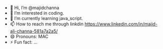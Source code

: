 - 👋 Hi, I’m @majidchanna
- 👀 I’m interested in coding.
- 🌱 I’m currently learning java_script.
- 📫 How to reach me through linkdin https://www.linkedin.com/in/majid-ali-channa-581a7a2a5/
- 😄 Pronouns: MAC
- ⚡ Fun fact: ...

<!---
majidchanna/majidchanna is a ✨ special ✨ repository because its `README.md` (this file) appears on your GitHub profile.
You can click the Preview link to take a look at your changes.
--->
